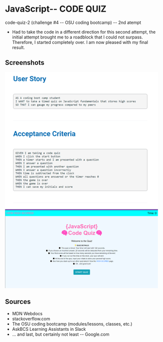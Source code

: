 # JavaScript-- CODE QUIZ
code-quiz-2 (challenge #4 -- OSU coding bootcamp) -- 2nd atempt
- Had to take the code in a different direction for this second attempt, the initial attempt brought me to a roadblock that I could not surpass. Therefore, I started completely over. I am now pleased with my final result.

## Screenshots
<img src="./assets/images/ss-userStory.png">
<img src="./assets/images/ss-deployedPage.png">

## Sources
- MDN Webdocs
- stackoverflow.com
- The OSU coding bootcamp (modules/lessons, classes, etc.)
- AskBCS Learning Assistants in Slack
- ... and last, but certainly not least -- Google.com
